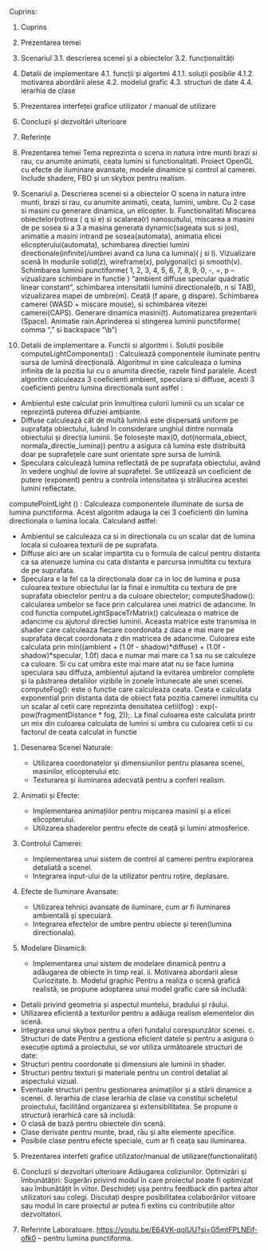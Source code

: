 Cuprins:
1. Cuprins
2. Prezentarea temei
3. Scenariul
    3.1. descrierea scenei și a obiectelor
    3.2. funcționalități
4. Detalii de implementare
    4.1. funcții și algortmi
           4.1.1. soluții posibile
           4.1.2. motivarea abordării alese
    4.2. modelul grafic
    4.3. structuri de date
    4.4. ierarhia de clase
5. Prezentarea interfeței grafice utilizator / manual de utilizare
6. Concluzii și dezvoltări ulterioare
7. Referințe

2.	Prezentarea temei
Tema reprezinta o scena in natura intre munti brazi si rau, cu anumite animatii, ceata lumini si functionalitati. Proiect OpenGL cu efecte de iluminare avansate, modele dinamice și control al camerei. Include shadere, FBO și un skybox pentru realism.
3.	Scenariul
a.	Descrierea scenei si a obiectelor
O scena in natura intre munti, brazi si rau, cu anumite animatii, ceata, lumini, umbre. Cu 2 case si masini cu generare dinamica, un elicopter.
b.	Functionalitati
Miscarea obiectelor(rotirea ( q si e) si scalarea(r) nanosuitului, miscarea a masini de pe sosea si a 3 a masina generata dynamic(sageata sus si jos), animatie a masini intrand pe sosea(automata), animatia elicei elicopterului(automata), schimbarea directiei lumini directionale(infinite)/umbrei avand ca luna ca lumina)( j si l). Vizualizare scenă în modurile solid(z), wireframe(x), polygonal(c) și smooth(v). Schimbarea luminii punctiforme( 1, 2, 3, 4, 5, 6, 7, 8, 9, 0, -, =, p – vizualizare schimbare in functie ) “ambient diffuse specular quadratic linear constant”, schimbarea intensitatii luminii directionale(b, n si TAB), vizualizarea mapei de umbre(m). Ceață (f apare, g dispare). Schimbarea camerei (WASD + miscare mouse), si schimbarea vitezei camerei(CAPS). Generare dinamica masini(t). Automatizarea prezentarii (Space). Animatie rain.Aprinderea si stingerea luminii punctiforme( comma “,” si backspace “\b”)
4.	Detalii de implementare
a.	Functii si algoritmi
i.	Solutii posibile
computeLightComponents() : Calculează componentele iluminate pentru sursa de lumină direcțională. Algoritmul in sine calculeaza o lumina infinita de la pozitia lui cu o anumita directie, razele fiind paralele. Acest algoritm calculeaza 3 coeficienti ambient, speculara si diffuse, acesti 3 coeficienti pentru lumina directionala sunt astfel :
-	Ambientul este calculat prin înmulțirea culorii luminii cu un scalar ce reprezintă puterea difuziei ambiante.
-	Diffuse calculează cât de multă lumină este dispersată uniform pe suprafața obiectului, luând în considerare unghiul dintre normala obiectului și direcția luminii. Se folosește max(0, dot(normala_obiect, normala_directie_lumina)) pentru a asigura că lumina este distribuită doar pe suprafețele care sunt orientate spre sursa de lumină.
-	Speculara calculează lumina reflectată de pe suprafața obiectului, având în vedere unghiul de lovire al suprafeței. Se utilizează un coeficient de putere (exponent) pentru a controla intensitatea și strălucirea acestei lumini reflectate.

computePointLight () : Calculeaza componentele illuminate de sursa de lumina punctiforma. Acest algoritm adauga la cei 3 coeficienti din lumina directionala o lumina locala. Calculand astfel:
-	Ambientul se calculeaza ca si in directionala cu un scalar dat de lumina locala si culoarea texturii de pe suprafata.
-	Diffuse aici are un scalar impartita cu o formula de calcul pentru distanta ca sa atenueze lumina cu cata distanta e parcursa inmultita cu textura de pe suprafata.
-	Speculara e la fel ca la directionala doar ca in loc de lumina e pusa culoarea texture obiectului
Iar la final e inmultita cu textura de pre suprafata obiectelor pentru a da culoare obiectelor;
	computeShadow(): calcularea umbelor se face prin calcularea unei matrici de adancime. In cod functia computeLightSpaceTrMatrix() calculeaza o matrice de adancime cu ajutorul directiei luminii. Aceasta matrice este transmisa in shader care calculeaza fiecare coordonata z daca e mai mare pe suprafata decat coordonata z din matricea de adancime.
Culoarea este calculata prin min((ambient + (1.0f - shadow)*diffuse) + (1.0f - shadow)*specular, 1.0f) daca e numar mai mare ca 1 sa nu se calculeze ca culoare. Si cu cat umbra este mai mare atat nu se face lumina speculara sau diffuza, ambientul ajutand la evitarea umbrelor complete și la păstrarea detaliilor vizibile în zonele întunecate ale unei scenei.
		computeFog(): este o functie care calculeaza ceata. Ceata e calculata exponential prin distanta data de obiect fata pozitia camerei inmultita cu un scalar al cetii care reprezinta densitatea cetii(fog) : exp(-pow(fragmentDistance * fog, 2));.
La final culoarea este calculata printr un mix din culoarea calculata de lumini si umbra cu culoarea cetii si cu factorul de ceata calculat in functie
1. Desenarea Scenei Naturale:
   - Utilizarea coordonatelor și dimensiunilor pentru plasarea scenei, masinilor, elicopterului etc.
   - Texturarea și iluminarea adecvată pentru a conferi realism.

2. Animatii și Efecte:
   - Implementarea animațiilor pentru mișcarea masinii și a elicei elicopterului.
   - Utilizarea shaderelor pentru efecte de ceață și lumini atmosferice.

3. Controlul Camerei:
   - Implementarea unui sistem de control al camerei pentru explorarea detaliată a scenei.
   - Integrarea input-ului de la utilizator pentru rotire, deplasare.

4. Efecte de Iluminare Avansate:
   - Utilizarea tehnici avansate de iluminare, cum ar fi iluminarea ambientală și speculară.
   - Integrarea efectelor de umbre pentru obiecte și teren(lumina directionala).

5. Modelare Dinamică:
   - Implementarea unui sistem de modelare dinamică pentru a adăugarea de obiecte în timp real.
ii.	Motivarea abordarii alese
Curiozitate.
b.	Modelul graphic
Pentru a realiza o scenă grafică realistă, se propune adoptarea unui model grafic care să includă:
- Detalii privind geometria și aspectul muntelui, bradului și râului.
- Utilizarea eficientă a texturilor pentru a adăuga realism elementelor din scenă.
- Integrarea unui skybox pentru a oferi fundalul corespunzător scenei.
c.	Structuri de date
Pentru a gestiona eficient datele și pentru a asigura o execuție optimă a proiectului, se vor utiliza următoarele structuri de date:
- Structuri pentru coordonate și dimensiuni ale luminii in shader.
- Structuri pentru texturi și materiale pentru un control detaliat al aspectului vizual.
- Eventuale structuri pentru gestionarea animațiilor și a stării dinamice a scenei.
d.	Ierarhia de clase
Ierarhia de clase va constitui scheletul proiectului, facilitând organizarea și extensibilitatea. Se propune o structură ierarhică care să includă:
- O clasă de bază pentru obiectele din scenă.
- Clase derivate pentru munte, brad, râu și alte elemente specifice.
- Posibile clase pentru efecte speciale, cum ar fi ceața sau iluminarea.
5.	Prezentarea interfeti grafice utilizator/manual de utilizare(functionalitati)
   
 
 
6.	Concluzii si dezvoltari ulterioare
Adăugarea coliziunilor.
Optimizări și îmbunătățiri: Sugerări privind modul în care proiectul poate fi optimizat sau îmbunătățit în viitor. Deschideți ușa pentru feedback din partea altor utilizatori sau colegi. Discutați despre posibilitatea colaborărilor viitoare sau modul în care proiectul ar putea fi extins cu contribuțiile altor dezvoltatori.
7.	Referinte
Laboratoare.
https://youtu.be/E64VK-qolUU?si=G5mtFPLNEjf-ofk0 – pentru lumina punctiforma.
